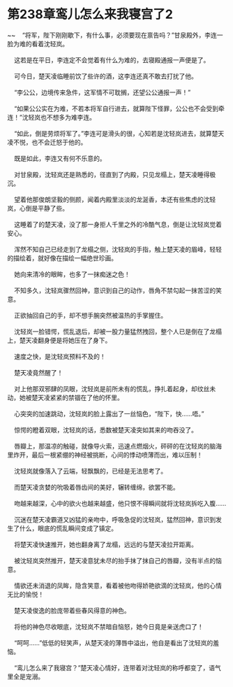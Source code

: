 # 第238章鸾儿怎么来我寝宫了2
~~&nbsp;&nbsp;&nbsp;&nbsp;“将军，陛下刚刚歇下，有什么事，必须要现在禀告吗？”甘泉殿外，李连一脸为难的看着沈轻岚。<br><br>&nbsp;&nbsp;&nbsp;&nbsp;这若是在平日，李连定不会觉着有什么为难的，去寝殿通报一声便是了。<br><br>&nbsp;&nbsp;&nbsp;&nbsp;可今日，楚天凌临睡前饮了些许的酒，这李连还真不敢去打扰了他。<br><br>&nbsp;&nbsp;&nbsp;&nbsp;“李公公，边境传来急件，这军情不可耽搁，还望公公通报一声！”<br><br>&nbsp;&nbsp;&nbsp;&nbsp;“如果公公实在为难，不若本将军自行进去，就算陛下怪罪，公公也不会受到牵连！”沈轻岚也不想多为难李连。<br><br>&nbsp;&nbsp;&nbsp;&nbsp;“如此，倒是劳烦将军了。”李连可是滑头的很，心知若是沈轻岚进去，就算楚天凌不悦，也不会迁怒于他的。<br><br>&nbsp;&nbsp;&nbsp;&nbsp;既是如此，李连又有何不乐意的。<br><br>&nbsp;&nbsp;&nbsp;&nbsp;对甘泉殿，沈轻岚还是熟悉的，径直到了内殿，只见龙榻上，楚天凌睡得极沉。<br><br>&nbsp;&nbsp;&nbsp;&nbsp;望着他那俊朗坚毅的侧颜，闻着内殿里淡淡的龙涎香，本还有些焦虑的沈轻岚，心倒是平静了些。<br><br>&nbsp;&nbsp;&nbsp;&nbsp;这睡着了的楚天凌，没了那一身拒人千里之外的冷酷气息，倒是让沈轻岚觉着安心。<br><br>&nbsp;&nbsp;&nbsp;&nbsp;浑然不知自己已经走到了龙榻之侧，沈轻岚的手指，触上楚天凌的眉峰，轻轻的描绘着，就好像在描绘一幅绝世珍画。<br><br>&nbsp;&nbsp;&nbsp;&nbsp;她向来清冷的眼眸，也多了一抹痴迷之色！<br><br>&nbsp;&nbsp;&nbsp;&nbsp;不知多久，沈轻岚骤然回神，意识到自己的动作，唇角不禁勾起一抹苦涩的笑意。<br><br>&nbsp;&nbsp;&nbsp;&nbsp;正欲抽回自己的手，却不想手腕突然被温热的手掌握住。<br><br>&nbsp;&nbsp;&nbsp;&nbsp;沈轻岚一脸错愕，慌乱退后，却被一股力量猛然拽回，整个人已是倒在了龙榻上，楚天凌翻身便是将她压在了身下。<br><br>&nbsp;&nbsp;&nbsp;&nbsp;速度之快，是沈轻岚预料不及的！<br><br>&nbsp;&nbsp;&nbsp;&nbsp;楚天凌竟然醒了！<br><br>&nbsp;&nbsp;&nbsp;&nbsp;对上他那双邪肆的凤眼，沈轻岚是前所未有的慌乱，挣扎着起身，却纹丝未动，她被楚天凌紧紧的禁锢在了他的怀里。<br><br>&nbsp;&nbsp;&nbsp;&nbsp;心突突的加速跳动，沈轻岚的脸上露出了一丝恼色，“陛下，快……唔。”<br><br>&nbsp;&nbsp;&nbsp;&nbsp;惊愕的瞪着双眼，沈轻岚的话，悉数被楚天凌突如其来的吻吞没了。<br><br>&nbsp;&nbsp;&nbsp;&nbsp;唇瓣上，那温凉的触碰，就像导火索，迅速点燃烟火，砰砰的在沈轻岚的脑海里炸开，最后一根紧绷的神经被挑断，心间的悸动喷薄而出，难以压制！<br><br>&nbsp;&nbsp;&nbsp;&nbsp;沈轻岚就像落入了云端，轻飘飘的，已经是无法思考了。<br><br>&nbsp;&nbsp;&nbsp;&nbsp;而楚天凌贪婪的吮吸着唇齿间的美好，辗转缠绵，欲罢不能。<br><br>&nbsp;&nbsp;&nbsp;&nbsp;吻越来越深，心中的欲火也越来越盛，他只恨不得瞬间就将沈轻岚拆吃入腹……<br><br>&nbsp;&nbsp;&nbsp;&nbsp;沉迷在楚天凌霸道又凶猛的亲吻中，呼吸急促的沈轻岚，猛然回神，意识到发生了什么，眼底的慌乱瞬间变成了镇定。<br><br>&nbsp;&nbsp;&nbsp;&nbsp;将楚天凌快速推开，她也翻身离了龙榻，远远的与楚天凌拉开距离。<br><br>&nbsp;&nbsp;&nbsp;&nbsp;被沈轻岚突然推开，楚天凌意犹未尽的抬手抹了抹自己的唇瓣，没有半点的恼意。<br><br>&nbsp;&nbsp;&nbsp;&nbsp;情欲还未消退的凤眸，隐含笑意，看着被他吻得娇艳欲滴的沈轻岚，他的心情无比的愉悦！<br><br>&nbsp;&nbsp;&nbsp;&nbsp;楚天凌俊逸的脸庞带着些春风得意的神色。<br><br>&nbsp;&nbsp;&nbsp;&nbsp;将他的神色尽收眼底，沈轻岚不禁暗自恼怒，她今日竟是亲送虎口了！<br><br>&nbsp;&nbsp;&nbsp;&nbsp;“呵呵……”低低的轻笑声，从楚天凌的薄唇中溢出，他自是看出了沈轻岚的羞恼。<br><br>&nbsp;&nbsp;&nbsp;&nbsp;“鸾儿怎么来了我寝宫？”楚天凌心情好，连带着对沈轻岚的称呼都变了，语气里全是宠溺。<br><br>
                    

<script>_fwqdsqadxfw()</script>
<div><script>_dfwf1dw();</script></div>
<div><script>_dfwf1agdw();</script></div>
                